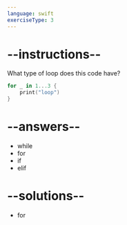```yaml
---
language: swift
exerciseType: 3
---
```


# --instructions--

What type of loop does this code have?
```swift
for _ in 1...3 {
	print("loop")
}
```

# --answers--

- while
- for
- if
- elif

# --solutions--

- for
